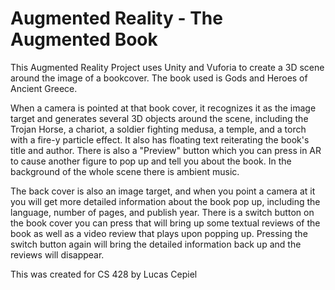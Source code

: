 # Augmented Reality - The Augmented Book
This Augmented Reality Project uses Unity and Vuforia to create a 3D scene around the image of a bookcover. The book used is Gods and Heroes of Ancient Greece. 

When a camera is pointed at that book cover, it recognizes it as the image target and generates several 3D objects around the scene, including the Trojan Horse, a chariot, a soldier fighting medusa, a temple, and a torch with a fire-y particle effect. It also has floating text reiterating the book's title and author. There is also a "Preview" button which you can press in AR to cause another figure to pop up and tell you about the book. In the background of the whole scene there is ambient music. 

The back cover is also an image target, and when you point a camera at it you will get more detailed information about the book pop up, including the language, number of pages, and publish year. There is a switch button on the book cover you can press that will bring up some textual reviews of the book as well as a video review that plays upon popping up. Pressing the switch button again will bring the detailed information back up and the reviews will disappear. 

This was created for CS 428 by Lucas Cepiel
